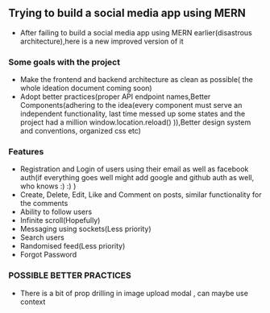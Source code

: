 ## Trying to build a social media app using MERN

- After failing to build a social media app using MERN earlier(disastrous architecture),here is a new improved version of it

### Some goals with the project

- Make the frontend and backend architecture as clean as possible( the whole ideation document coming soon)
- Adopt better practices(proper API endpoint names,Better Components(adhering to the idea(every component must serve an independent functionality, last time messed up some states and the project had a million window.location.reload() )),Better design system and conventions, organized css etc)

### Features

- Registration and Login of users using their email as well as facebook auth(if everything goes well might add google and github auth as well, who knows :) :) )
- Create, Delete, Edit, Like and Comment on posts, similar functionality for the comments
- Ability to follow users
- Infinite scroll(Hopefully)
- Messaging using sockets(Less priority)
- Search users
- Randomised feed(Less priority)
- Forgot Password

### POSSIBLE BETTER PRACTICES

- There is a bit of prop drilling in image upload modal , can maybe use context

